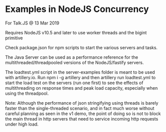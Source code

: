# Examples in NodeJS Concurrency

For Talk.JS @ 13 Mar 2019

Requires NodeJS v10.5 and later to use worker threads and the bigint primitive

Check package.json for npm scripts to start the various servers and tasks.

The Java Server can be used as a performance reference for the multithreaded/threadpooled versions of the NodeJS/fastify servers.

The loadtest.yml script in the server-examples folder is meant to be used with artillery.io. Run npm i -g artillery and then artillery run loadtest.yml to start the load test on the servers (run one first) to see the effects of multithreading on response times and peak load capacity, especially when using the threadpool.

Note: Although the performance of json stringifying using threads is barely faster than the single-threaded scenario, and in fact much worse without careful planning as seen in the v1 demo, the point of doing so is not to block the main thread in http servers that need to service incoming http requests under high load.
